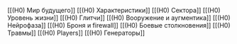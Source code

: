 [[(H0) Мир будущего]]
[[(H0) Характеристики]]
[[(H0) Сектора]]
[[(H0) Уровень жизни]]
[[(H0) Глитчи]]
[[(H0) Вооружение и аугментика]]
[[(H0) Нейрофаза]]
[[(H0) Броня и firewall]]
[[(H0) Боевые столкновения]]
[[(H0) Травмы]]
[[(H0) Players]]
[[(H0) Генераторы]]